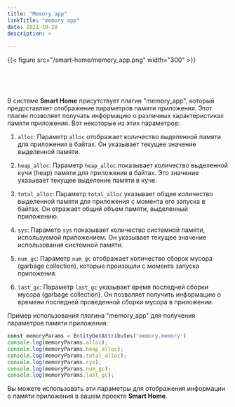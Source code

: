 ```yaml
---
title: "Memory app"
linkTitle: "memory app"
date: 2021-10-20
description: >
  
---
```


{{< figure src="/smart-home/memory_app.png" width="300" >}}

&nbsp;

&nbsp;

В системе **Smart Home** присутствует плагин "memory_app", который предоставляет отображение параметров памяти
приложения.
Этот плагин позволяет получать информацию о различных характеристиках памяти приложения. Вот некоторые из этих
параметров:

1. `alloc`: Параметр `alloc` отображает количество выделенной памяти для приложения в байтах. Он указывает текущее
   значение
   выделенной памяти.

2. `heap_alloc`: Параметр `heap_alloc` показывает количество выделенной кучи (heap) памяти для приложения в байтах. Это
   значение указывает текущее выделение памяти в куче.

3. `total_alloc`: Параметр `total_alloc` указывает общее количество выделенной памяти для приложения с момента его
   запуска
   в байтах. Он отражает общий объем памяти, выделенный приложению.

4. `sys`: Параметр `sys` показывает количество системной памяти, используемой приложением. Он указывает текущее значение
   использования системной памяти.

5. `num_gc`: Параметр `num_gc` отображает количество сборок мусора (garbage collection), которые произошли с момента
   запуска приложения.

6. `last_gc`: Параметр `last_gc` указывает время последней сборки мусора (garbage collection). Он позволяет получить
   информацию о времени последней проведенной сборки мусора в приложении.

Пример использования плагина "memory_app" для получения параметров памяти приложения:

```javascript
const memoryParams = EntityGetAttributes('memory.memory')
console.log(memoryParams.alloc);
console.log(memoryParams.heap_alloc);
console.log(memoryParams.total_alloc);
console.log(memoryParams.sys);
console.log(memoryParams.num_gc);
console.log(memoryParams.last_gc);
```

Вы можете использовать эти параметры для отображения информации о памяти приложения в вашем проекте **Smart Home**.
